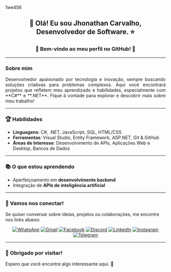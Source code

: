 1we456
## <p align="center">👋 Olá! Eu sou <strong>Jhonathan Carvalho</strong>, Desenvolvedor de Software. ⭐</p>

### <p align="center">🚀 Bem-vindo ao meu perfil no GitHub! 💜</p>

---

### Sobre mim  
<p align="justify">  
Desenvolvedor apaixonado por tecnologia e inovação, sempre buscando soluções criativas para problemas complexos. Aqui você encontrará projetos que refletem meu aprendizado e habilidades, especialmente com **C#** e **.NET**. Fique à vontade para explorar e descobrir mais sobre meu trabalho!  
</p>

---

### 🏆 Habilidades  

- **Linguagens**: C#, .NET, JavaScript, SQL, HTML/CSS  
- **Ferramentas**: Visual Studio, Entity Framework, ASP.NET, Git & GitHub  
- **Áreas de Interesse**: Desenvolvimento de APIs, Aplicações Web e Desktop, Bancos de Dados  

---

### 📚 O que estou aprendendo  
- Aperfeiçoamento em **desenvolvimento backend**  
- Integração de **APIs de inteligência artificial**  

---

### 💬 Vamos nos conectar!  
Se quiser conversar sobre ideias, projetos ou colaborações, me encontre nos links abaixo:  

<div align="center">
<a href="https://wa.me/5527996202811" target="_blank"><img src="https://img.shields.io/badge/WhatsApp-25D366?style=for-the-badge&logo=whatsapp&logoColor=white" alt="WhatsApp"/></a>
<a href="mailto:ti.dev.carvalho@gmail.com" target="_blank"><img src="https://img.shields.io/badge/Gmail-D14836?style=for-the-badge&logo=gmail&logoColor=white" alt="Gmail"/></a>
<a href="https://www.facebook.com/jhonathancarvalhodev/" target="_blank"><img src="https://img.shields.io/badge/Facebook-1877F2?style=for-the-badge&logo=facebook&logoColor=white" alt="Facebook"/></a>
<a href="https://discord.com/invite/jhonathancarvalho" target="_blank"><img src="https://img.shields.io/badge/Discord-5865F2?style=for-the-badge&logo=discord&logoColor=white" alt="Discord"/></a>
<a href="https://www.linkedin.com/in/jhonathancarvalho/" target="_blank"><img src="https://img.shields.io/badge/LinkedIn-0077B5?style=for-the-badge&logo=linkedin&logoColor=white" alt="LinkedIn"/></a>
<a href="https://www.instagram.com/jhonathancarvalho/" target="_blank"><img src="https://img.shields.io/badge/Instagram-E4405F?style=for-the-badge&logo=instagram&logoColor=white" alt="Instagram"/></a>
<a href="https://t.me/jhonathancarvalho" target="_blank"><img src="https://img.shields.io/badge/Telegram-0088CC?style=for-the-badge&logo=telegram&logoColor=white" alt="Telegram"/></a>
</div> 

---

### 🌟 Obrigado por visitar!  
Espero que você encontre algo interessante aqui. 🚀  
